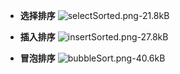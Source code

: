 

- **选择排序**
![selectSorted.png-21.8kB][1]

- **插入排序**
![insertSorted.png-27.8kB][2]

- **冒泡排序**
![bubbleSort.png-40.6kB][3]


  [1]: http://static.zybuluo.com/HelloDatoo/rd9o7gv31foyt4i4a20css4z/selectSorted.png
  [2]: http://static.zybuluo.com/HelloDatoo/xxpg4nenqbvi1gb1vkq9wmc7/insertSorted.png
  [3]: http://static.zybuluo.com/HelloDatoo/7czliwgmjtquq1btn1qj7xt8/bubbleSort.png
